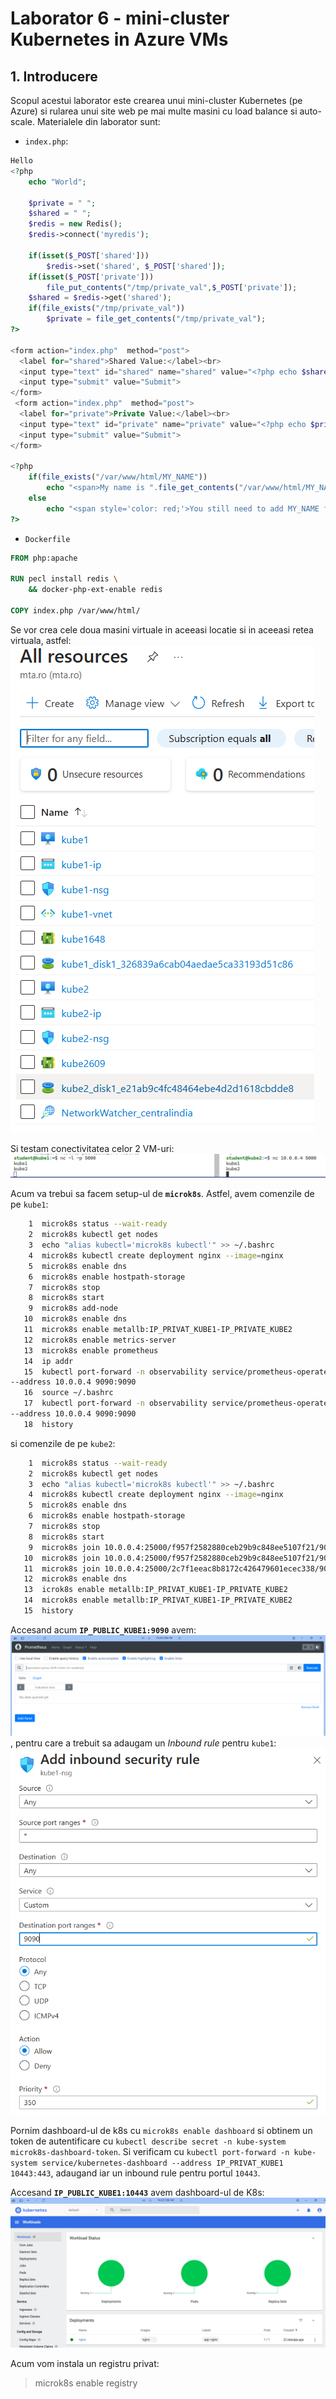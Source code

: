 # Laborator 6 - mini-cluster Kubernetes in Azure VMs

## 1. Introducere
Scopul acestui laborator este crearea unui mini-cluster Kubernetes (pe Azure) si rularea unui site web pe mai multe masini cu load balance si auto-scale.
Materialele din laborator sunt:
- `index.php`:
```php
Hello
<?php
	echo "World";

	$private = " ";
	$shared = " ";
	$redis = new Redis();
	$redis->connect('myredis');

	if(isset($_POST['shared']))
		$redis->set('shared', $_POST['shared']);
	if(isset($_POST['private']))
		file_put_contents("/tmp/private_val",$_POST['private']);
	$shared = $redis->get('shared');
	if(file_exists("/tmp/private_val"))
		$private = file_get_contents("/tmp/private_val");
?>

<form action="index.php"  method="post">
  <label for="shared">Shared Value:</label><br>
  <input type="text" id="shared" name="shared" value="<?php echo $shared; ?>"><br>
  <input type="submit" value="Submit">
</form> 
 <form action="index.php"  method="post">
  <label for="private">Private Value:</label><br>
  <input type="text" id="private" name="private" value="<?php echo $private; ?>"><br><br>
  <input type="submit" value="Submit">
</form>

<?php
	if(file_exists("/var/www/html/MY_NAME"))
		echo "<span>My name is ".file_get_contents("/var/www/html/MY_NAME")."</span>";
	else
		echo "<span style='color: red;'>You still need to add MY_NAME file</span>";
?>
```
- `Dockerfile`
```dockerfile
FROM php:apache

RUN pecl install redis \
	&& docker-php-ext-enable redis

COPY index.php /var/www/html/
```

Se vor crea cele doua masini virtuale in aceeasi locatie si in aceeasi retea virtuala, astfel:
![masini virtuale](all-resources.PNG)

Si testam conectivitatea celor 2 VM-uri:
![test conectivitate](testare-conectivitate.PNG)

Acum va trebui sa facem setup-ul de __`microk8s`__. Astfel, avem comenzile de pe `kube1`:
```sh
    1  microk8s status --wait-ready
    2  microk8s kubectl get nodes
    3  echo "alias kubectl='microk8s kubectl'" >> ~/.bashrc
    4  microk8s kubectl create deployment nginx --image=nginx
    5  microk8s enable dns
    6  microk8s enable hostpath-storage
    7  microk8s stop
    8  microk8s start
    9  microk8s add-node
   10  microk8s enable dns
   11  microk8s enable metallb:IP_PRIVAT_KUBE1-IP_PRIVATE_KUBE2
   12  microk8s enable metrics-server
   13  microk8s enable prometheus
   14  ip addr
   15  kubectl port-forward -n observability service/prometheus-operated 
--address 10.0.0.4 9090:9090
   16  source ~/.bashrc
   17  kubectl port-forward -n observability service/prometheus-operated 
--address 10.0.0.4 9090:9090
   18  history
```
si comenzile de pe `kube2`:
```sh
    1  microk8s status --wait-ready
    2  microk8s kubectl get nodes
    3  echo "alias kubectl='microk8s kubectl'" >> ~/.bashrc
    4  microk8s kubectl create deployment nginx --image=nginx
    5  microk8s enable dns
    6  microk8s enable hostpath-storage
    7  microk8s stop
    8  microk8s start
    9  microk8s join 10.0.0.4:25000/f957f2582880ceb29b9c848ee5107f21/90f1c26e5742 --worker
   10  microk8s join 10.0.0.4:25000/f957f2582880ceb29b9c848ee5107f21/90f1c26e5742
   11  microk8s join 10.0.0.4:25000/2c7f1eeac8b8172c426479601ecec338/90f1c26e5742
   12  microk8s enable dns
   13  icrok8s enable metallb:IP_PRIVAT_KUBE1-IP_PRIVATE_KUBE2
   14  microk8s enable metallb:IP_PRIVAT_KUBE1-IP_PRIVATE_KUBE2
   15  history
```
Accesand acum __`IP_PUBLIC_KUBE1:9090`__ avem:
![prometheus](primul-acces-prometheus.PNG)
, pentru care a trebuit sa adaugam un _Inbound rule_ pentru `kube1`:
![inbound rule](inbound-rule.PNG)

Pornim dashboard-ul de k8s cu `microk8s enable dashboard` si obtinem un token de autentificare cu `kubectl describe secret -n kube-system microk8s-dashboard-token`.
Si verificam cu `kubectl port-forward -n kube-system service/kubernetes-dashboard --address IP_PRIVAT_KUBE1 10443:443`, adaugand iar un inbound rule pentru portul `10443`.

Accesand __`IP_PUBLIC_KUBE1:10443`__ avem dashboard-ul de K8s:
![dashboard](gui.PNG)

Acum vom instala un registru privat:
>  microk8s enable registry